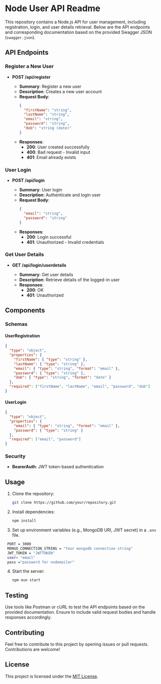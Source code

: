 # Node User API Readme 

This repository contains a Node.js API for user management, including registration, login, and user details retrieval. Below are the API endpoints and corresponding documentation based on the provided Swagger JSON (`swagger.json`).

## API Endpoints

### Register a New User

- **POST /api/register**

  - **Summary**: Register a new user
  - **Description**: Creates a new user account
  - **Request Body**:
    ```json
    {
      "firstName": "string",
      "lastName": "string",
      "email": "string",
      "password": "string",
      "dob": "string (date)"
    }
    ```
  - **Responses**:
    - **200**: User created successfully
    - **400**: Bad request - Invalid input
    - **401**: Email already exists

### User Login

- **POST /api/login**

  - **Summary**: User login
  - **Description**: Authenticate and login user
  - **Request Body**:
    ```json
    {
      "email": "string",
      "password": "string"
    }
    ```
  - **Responses**:
    - **200**: Login successful
    - **401**: Unauthorized - Invalid credentials

### Get User Details

- **GET /api/login/userdetails**

  - **Summary**: Get user details
  - **Description**: Retrieve details of the logged-in user
  - **Responses**:
    - **200**: OK
    - **401**: Unauthorized

## Components

### Schemas

#### UserRegistration

```json
{
  "type": "object",
  "properties": {
    "firstName": { "type": "string" },
    "lastName": { "type": "string" },
    "email": { "type": "string", "format": "email" },
    "password": { "type": "string" },
    "dob": { "type": "string", "format": "date" }
  },
  "required": ["firstName", "lastName", "email", "password", "dob"]
}
```

#### UserLogin

```json
{
  "type": "object",
  "properties": {
    "email": { "type": "string", "format": "email" },
    "password": { "type": "string" }
  },
  "required": ["email", "password"]
}
```

### Security

- **BearerAuth**: JWT token-based authentication

## Usage

1. Clone the repository:

   ```bash
   git clone https://github.com/your/repository.git
   ```

2. Install dependencies:

   ```bash
   npm install
   ```

3. Set up environment variables (e.g., MongoDB URI, JWT secret) in a `.env` file.
 ```bash
  PORT = 3000
  MONGO_CONNECTION_STRING = "Your mongodb connection string"
  JWT_TOKEN = "JWTTOKEN"
  user= "email"
  pass ="password for nodemailer"

   ```
 
4. Start the server:

   ```bash
   npm eun start
   ```

## Testing

Use tools like Postman or cURL to test the API endpoints based on the provided documentation. Ensure to include valid request bodies and handle responses accordingly.

## Contributing

Feel free to contribute to this project by opening issues or pull requests. Contributions are welcome!

## License

This project is licensed under the [MIT License](LICENSE).
